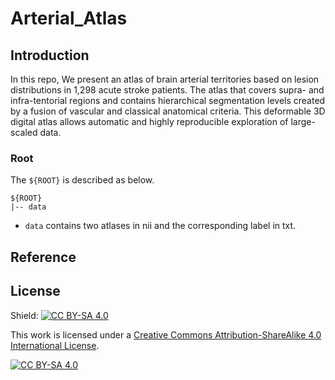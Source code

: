 

# Arterial_Atlas

## Introduction

In this repo, We present an atlas of brain arterial territories based on lesion distributions in 1,298 acute stroke patients. The atlas that covers supra- and infra-tentorial regions and contains hierarchical segmentation levels created by a fusion of vascular and classical anatomical criteria. This deformable 3D digital atlas allows automatic and highly reproducible exploration of large-scaled data.


### Root
The `${ROOT}` is described as below.
```
${ROOT}
|-- data
```

* `data` contains two atlases in nii and the corresponding label in txt.

## Reference  

## License 
Shield: [![CC BY-SA 4.0][cc-by-sa-shield]][cc-by-sa]

This work is licensed under a
[Creative Commons Attribution-ShareAlike 4.0 International License][cc-by-sa].

[![CC BY-SA 4.0][cc-by-sa-image]][cc-by-sa]

[cc-by-sa]: http://creativecommons.org/licenses/by-sa/4.0/
[cc-by-sa-image]: https://licensebuttons.net/l/by-sa/4.0/88x31.png
[cc-by-sa-shield]: https://img.shields.io/badge/License-CC%20BY--SA%204.0-lightgrey.svg
